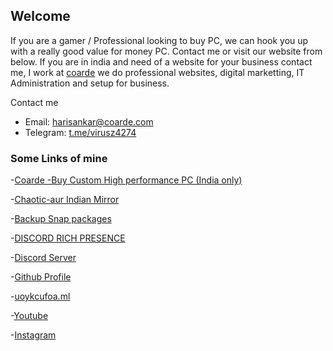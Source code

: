 ## Welcome

If you are a gamer / Professional looking to buy PC, we can hook you up with a really good value for money PC. Contact me or visit our website from below.
If you are in india and need of a website for your business contact me, I work at [coarde](https://coarde.com) we do professional websites, digital marketting, IT Administration and setup for business.

Contact me 
* Email: harisankar@coarde.com
* Telegram: [t.me/virusz4274](https://t.me/virusz4274)

### Some Links of mine

-[Coarde -Buy Custom High performance PC (India only)](https://coarde.com)

-[Chaotic-aur Indian Mirror](https://chaotic-aur.coarde.com/)

-[Backup Snap packages](https://github.com/virusz4274/snapbackup)

-[DISCORD RICH PRESENCE](https://github.com/virusz4274/discord-rich-presence)

-[Discord Server](https://coarde.com/discord)

-[Github Profile](https://github.com/virusz4274)

-[uoykcufoa.ml](http://uoykcufoa.ml)

-[Youtube](https://www.youtube.com/channel/UChdnSUvdnUzzUHyvesJUYUw)

-[Instagram](https://instagram.com/_hari_sankar_)

<html>
  <div id="smart-button-container">
      <div style="text-align: center;">
        <div id="paypal-button-container"></div>
      </div>
    </div>
  <script src="https://www.paypal.com/sdk/js?client-id=sb&enable-funding=venmo&currency=USD" data-sdk-integration-source="button-factory"></script>
  <script>
    function initPayPalButton() {
      paypal.Buttons({
        style: {
          shape: 'rect',
          color: 'gold',
          layout: 'vertical',
          label: 'paypal',

        },

        createOrder: function(data, actions) {
          return actions.order.create({
            purchase_units: [{"amount":{"currency_code":"USD","value":200}}]
          });
        },

        onApprove: function(data, actions) {
          return actions.order.capture().then(function(orderData) {

            // Full available details
            console.log('Capture result', orderData, JSON.stringify(orderData, null, 2));

            // Show a success message within this page, e.g.
            const element = document.getElementById('paypal-button-container');
            element.innerHTML = '';
            element.innerHTML = '<h3>Thank you for your payment!</h3>';

            // Or go to another URL:  actions.redirect('thank_you.html');

          });
        },

        onError: function(err) {
          console.log(err);
        }
      }).render('#paypal-button-container');
    }
    initPayPalButton();
  </script>
</html>
